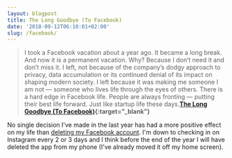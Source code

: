 ```yaml
---
layout: blogpost
title: The Long Goodbye (To Facebook)
date: '2018-09-12T06:10:01+02:00'
slug: /facebook/
---
```

>I took a Facebook vacation about a year ago. It became a long break. And now it is a permanent vacation. Why? Because I don’t need it and don’t miss it. I left, not because of the company’s dodgy approach to privacy, data accumulation or its continued denial of its impact on shaping modern society. I left because it was making me someone I am not — someone who lives life through the eyes of others. There is a hard edge in Facebook life. People are always fronting — putting their best life forward. Just like startup life these days.**[The Long Goodbye (To Facebook)](https://om.co/2018/09/01/the-long-goodbye-to-facebook/){:target=”_blank”}**

No single decision I've made in the last year has had a more positive effect on my life than [deleting my Facebook account](/byefacebook/). I'm down to checking in on Instagram every 2 or 3 days and I think before the end of the year I will have deleted the app from my phone (I've already moved it off my home screen).
